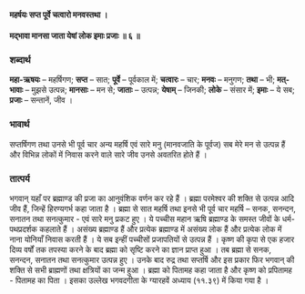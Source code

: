 #### महर्षयः सप्त पूर्वे चत्वारो मनवस्तथा ।
#### मद्भावा मानसा जाता येषां लोक इमाः प्रजाः ॥ ६ ॥

### शब्दार्थ

**महा-ऋषयः** – महर्षिगण; **सप्त** – सात; **पूर्वे** – पूर्वकाल में; **चत्वारः** – चार; **मनवः** – मनुगण; **तथा** – भी; **मत्-भावाः** – मुझसे उत्पन्न; **मानसाः** – मन से; **जाताः** – उत्पन्न; **येषाम्** – जिनकी; **लोके** – संसार में; **इमाः** – ये सब; **प्रजाः** – सन्तानें, जीव ।

### भावार्थ

सप्तर्षिगण तथा उनसे भी पूर्व चार अन्य महर्षि एवं सारे मनु (मानवजाति के पूर्वज) सब मेरे मन से उत्पन्न हैं और विभिन्न लोकों में निवास करने वाले सारे जीव उनसे अवतरित होते हैं ।

### तात्पर्य

भगवान् यहाँ पर ब्रह्माण्ड की प्रजा का आनुवंशिक वर्णन कर रहे हैं । ब्रह्मा परमेश्वर की शक्ति से उत्पन्न आदि जीव हैं, जिन्हें हिरण्यगर्भ कहा जाता है । ब्रह्मा से सात महर्षि तथा इनसे भी पूर्व चार महर्षि – सनक, सनन्दन, सनातन तथा सनत्कुमार - एवं सारे मनु प्रकट हुए । ये पच्चीस महान ऋषि ब्रह्माण्ड के समस्त जीवों के धर्म-पथप्रदर्शक कहलाते हैं । असंख्य ब्रह्माण्ड हैं और प्रत्येक ब्रह्माण्ड में असंख्य लोक हैं और प्रत्येक लोक में नाना योनियाँ निवास करती हैं । ये सब इन्हीं पच्चीसों प्रजापतियों से उत्पन्न हैं । कृष्ण की कृपा से एक हजार दिव्य वर्षों तक तपस्या करने के बाद ब्रह्मा को सृष्टि करने का ज्ञान प्राप्त हुआ । तब ब्रह्मा से सनक, सनन्दन, सनातन तथा सनत्कुमार उत्पन्न हुए । उनके बाद रुद्र तथा सप्तर्षि और इस प्रकार फिर भगवान् की शक्ति से सभी ब्राह्मणों तथा क्षत्रियों का जन्म हुआ । ब्रह्मा को पितामह कहा जाता है और कृष्ण को प्रपितामह - पितामह का पिता । इसका उल्लेख भगवदगीता के ग्यारहवें अध्याय (११.३९) में किया गया है ।